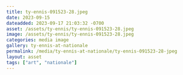 ```yaml
---
title: ty-ennis-091523-28.jpeg
date: 2023-09-15
dateadded: 2023-09-17 21:03:32 -0700
asset: /assets/ty-ennis/ty-ennis-091523-28.jpeg
image: /assets/ty-ennis/ty-ennis-091523-28.jpeg
categories: media image
gallery: ty-ennis-at-nationale
permalink: /media/ty-ennis-at-nationale/ty-ennis-091523-28-jpeg
layout: asset
tags: ["art", "nationale"]
--- 
```

